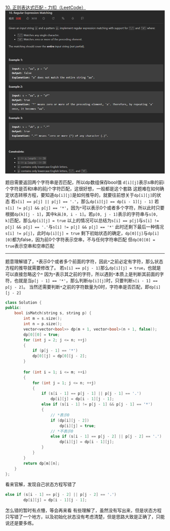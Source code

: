 [10. 正则表达式匹配 - 力扣（LeetCode）](https://leetcode.cn/problems/regular-expression-matching/)
![image.png](https://raw.githubusercontent.com/ren77281/pigco-image/main/img/20230616084940.png)

题目需要返回两个字符串是否匹配，所以dp数组保存bool值
`d[i][j]`表示s串的前i个字符是否和t串的前j个字符匹配，这很好想，一般都是这个套路
这题难在如何确定状态转移方程，要知道`dp[i][j]`是如何推导的，就要往前想关于`dp[i][j]`的状态
若`s[i] == p[j] || p[j] == '.'`，那么`dp[i][j] == dp[i - 1][j - 1]`
若`s[i] != p[j] && p[j] == '*'`，因为`*`可以表示0个或者多个字符，所以此时只要根据`dp[k][j - 1]`，其中k从`[0, i - 1]`。若`p[0, j - 1]`表示的字符串与`s[0, k]`匹配，那么`dp[i][j] = true`
以上的情况可以总结为`s[i] == p[j]`与`s[i] != p[j] && p[j] == '.'`与`s[i] != p[j] && p[j] == '*'`
此时还剩下最后一种情况`s[i] != p[j]`，此时`dp[i][j] = true`
剩下初始状态的确定，`dp[0][j]`与`dp[i][0]`都为false，因为前0个字符表示空串，不与任何字符串匹配
但`dp[0][0] = true`表示空串和空串匹配
***
题意理解错了，`*`表示0个或者多个前面的字符，因此`*`之前必定有字符，那么状态方程的推导就需要修改了。
若`s[i] == p[j - 1]`那么`dp[i][j] = true`，也就是可以直接忽略这个`*`
因为`*`表示其之前的字符，所以遇到`*`本质上是判断其前面的字符，也就是当`p[j - 1] == '*'`，那么判断`dp[i][j]`时，只要判断`s[i - 1] == p[j - 2]`。
当然还需要判断`*`之前的字符数量为0时，字符串是否匹配，即`dp[i][j - 2]`

```cpp
class Solution {
public:
    bool isMatch(string s, string p) {
        int m = s.size();
        int n = p.size();
        vector<vector<bool>> dp(m + 1, vector<bool>(n + 1, false));
        dp[0][0] = true;
        for (int j = 2; j <= n; ++j)
        {
            if (p[j - 1] == '*')
            dp[0][j] = dp[0][j - 2];
        }

        for (int i = 1; i <= m; ++i)
        {
            for (int j = 1; j <= n; ++j)
            {
                if (s[i - 1] == p[j - 1] || p[j - 1] == '.')
                    dp[i][j] = dp[i - 1][j - 1];
                else if (s[i - 1] != p[j - 1] && p[j - 1] == '*')
                {
                    // *表示0
                    if (dp[i][j - 2])
                        dp[i][j] = true;
                    // *不表示0
                    else if (s[i - 1] == p[j - 2] || p[j - 2] == '.')
                        dp[i][j] = dp[i - 1][j];
                }
            }
        }
        return dp[m][n];
    }
};
```
看来官解，发现自己状态方程写错了
```cpp
else if (s[i - 1] == p[j - 2] || p[j - 2] == '.')
        dp[i][j] = dp[i - 1][j - 1];
```
怎么错的暂时有点懵，等会再来看
有些理解了，虽然没有写出来，但是状态方程只写错了一个地方，以及初始化状态没有考虑清楚，但是思路大致是正确了，只能说还是要多练。
